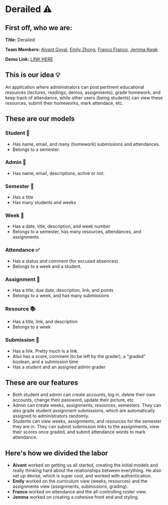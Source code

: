 # Derailed :warning:

## First off, who we are:
**Title:** Derailed

**Team Members:** [Aivant Goyal](https://github.com/aivantg), [Emily Zhong](https://github.com/emilyzhong), [Franco Franco](https://github.com/Francotorium), [Jemma Kwak](https://github.com/jemmakwak)

**Demo Link:** [LINK HERE](https://www.google.com)

## This is our idea :bulb:
An application where administrators can post pertinent educational resources (lectures, readings, demos, assignments), grade homework, and keep track of attendance, while other users (being students) can view these resources, submit their homeworks, mark attendace, etc.

## These are our models
### Student :raising_hand:
* Has name, email, and many (homework) submissions and attendances.
* Belongs to a semester.

### Admin :older_woman:
* Has name, email, descriptions, active or not.

### Semester :calendar:
* Has a title
* Has many students and weeks

### Week :date:
* Has a date, title, description, and week number
* Belongs to a semester, has many resources, attendances, and assignments

### Attendance :white_check_mark:
* Has a status and comment (for excused absences)
* Belongs to a week and a student.

### Assignment :notebook_with_decorative_cover:
* Has a title, due date, description, link, and points
* Belongs to a week, and has many submissions

### Resource :books:
* Has a title, link, and description
* Belongs to a week

### Submission :link:
* Has a link. Pretty much is a link.
* Also has a score, comment (to be left by the grader), a "graded" boolean, and a submission time
* Has a student and an assigned admin grader

## These are our features
- Both student and admin can create accounts, log in, delete their own accounts, change their password, update their picture, etc
- Admin can create weeks, assignments, resources, semesters. They can also grade student assignment submissions, which are automatically assigned to administrators randomly.
- Students can view weeks, assignments, and resources for the semester they are in. They can submit submission links to the assignments, view their scores once graded, and submit attendance words to mark attendance.

## Here's how we divided the labor
- **Aivant** worked on getting us all started, creating the initial models and really thinking hard about the relationships between everything. He also set up devise, which is super cool, and worked with authentication.
- **Emily** worked on the curriculum view (weeks, resources) and the assignments view (assignments, submissions, grading).
- **Franco** worked on attendance and the all-controlling roster view.
- **Jemma** worked on creating a cohesive front end and styling.
